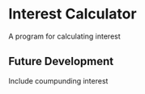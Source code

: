 # Interest Calculator
A program for calculating interest

## Future Development
Include coumpunding interest
